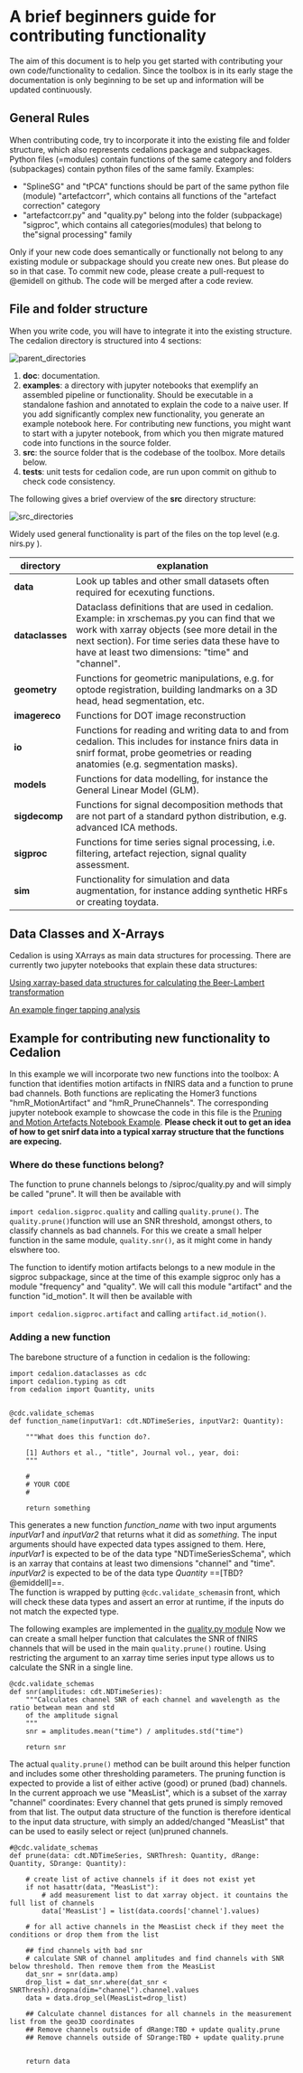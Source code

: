 # A brief beginners guide for contributing functionality

The aim of this document is to help you get started with contributing your own code/functionality to cedalion. Since the toolbox is in its early stage the documentation is only beginning to be set up and information will be updated continuously.

## General Rules
When contributing code, try to incorporate it into the existing file and folder structure, which also represents cedalions package and subpackages. Python files (=modules) contain functions of the same category and folders (subpackages) contain python files of the same family. Examples:
- "SplineSG" and "tPCA" functions should be part of the same python file (module) "artefactcorr", which contains all functions of the "artefact correction" category
- "artefactcorr.py" and "quality.py" belong into the folder (subpackage) "sigproc", which contains all categories(modules) that belong to the"signal processing" family 

Only if your new code does semantically or functionally not belong to any existing module or subpackage should you create new ones. But please do so in that case. To commit new code, please create a pull-request to  @emidell on github. The code will be merged after a code review.

## File and folder structure
When you write code, you will have to integrate it into the existing structure. The cedalion directory is structured into 4 sections: 

![parent_directories](img/contributing_code/dirs_parent.png)
1) **doc**: documentation.
2) **examples**: a directory with jupyter notebooks that exemplify an assembled pipeline or functionality. Should be executable in a standalone fashion and annotated to explain the code to a naive user. If you add significantly complex new functionality, you generate an example notebook here. For contributing new functions, you might want to start with a jupyter notebook, from which you then migrate matured code into functions in the source folder.
3) **src**: the source folder that is the codebase of the toolbox. More details below.
4) **tests**: unit tests for cedalion code, are run upon commit on github to check code consistency.

The following gives a brief overview of the **src** directory structure:

![src_directories](img/contributing_code/dirs_src.png)

Widely used general functionality is part of the files on the top level (e.g. nirs.py ).

| **directory** | **explanation** |
| ----------- | ----------- |
| **data** | Look up tables and other small datasets often required for ecexuting functions. |
| **dataclasses** | Dataclass definitions that are used in cedalion. Example: in xrschemas.py you can find that we work with xarray objects (see more detail in the next section). For time series data these have to have at least two dimensions: "time" and "channel".  |
| **geometry** | Functions for geometric manipulations, e.g. for optode registration, building landmarks on a 3D head, head segmentation, etc. |
| **imagereco** | Functions for DOT image reconstruction |
| **io** | Functions for reading and writing data to and from cedalion. This includes for instance fnirs data in snirf format, probe geometries or reading anatomies (e.g. segmentation masks). |
| **models** | Functions for data modelling, for instance the General Linear Model (GLM).|
| **sigdecomp** | Functions for signal decomposition methods that are not part of a standard python distribution, e.g. advanced ICA methods.|
| **sigproc** | Functions for time series signal processing, i.e. filtering, artefact rejection, signal quality assessment.|
| **sim** | Functionality for simulation and data augmentation, for instance adding synthetic HRFs or creating toydata.|


## Data Classes and X-Arrays 
Cedalion is using XArrays as main data structures for processing. There are currently two jupyter notebooks that explain these data structures:

[Using xarray-based data structures for calculating the Beer-Lambert transformation](https://github.com/ibs-lab/cedalion/blob/alex_working/examples/pruning_and_motion_artifacts.ipynb)

[An example finger tapping analysis](https://github.com/ibs-lab/cedalion/blob/main/examples/new_conference_example2.ipynb)

## Example for contributing new functionality to Cedalion
In this example we will incorporate two new functions into the toolbox: A function that identifies motion artifacts in fNIRS data and a function to prune bad channels. Both functions are replicating the Homer3 functions "hmR_MotionArtifact" and "hmR_PruneChannels". 
The corresponding jupyter notebook example to showcase the code in this file is the [Pruning and Motion Artefacts Notebook Example](https://github.com/ibs-lab/cedalion/blob/alex_working/examples/pruning_and_motion_artifacts.ipynb). **Please check it out to get an idea of how to get snirf data into a typical xarray structure that the functions are expecing.**

### Where do these functions belong?
The function to prune channels belongs to /siproc/quality.py and will simply be called "prune". It will then be available with 

`import cedalion.sigproc.quality` and calling `quality.prune()`. The `quality.prune()`function will use an SNR threshold, amongst others, to classify channels as bad channels. For this we create a small helper function in the same module, `quality.snr()`, as it might come in handy elswhere too.

The function to identify motion artifacts belongs to a new module in the sigproc subpackage, since at the time of this example sigproc only has a module "frequency" and "quality". We will call this module "artifact" and the function "id_motion". It will then be available with 

`import cedalion.sigproc.artifact` and calling `artifact.id_motion()`.

### Adding a new function
The barebone structure of a function in cedalion is the following:

```
import cedalion.dataclasses as cdc
import cedalion.typing as cdt
from cedalion import Quantity, units


@cdc.validate_schemas
def function_name(inputVar1: cdt.NDTimeSeries, inputVar2: Quantity):
    
    """What does this function do?.

    [1] Authors et al., "title", Journal vol., year, doi:
    """

    #
    # YOUR CODE
    #

    return something

```

This generates a new function *function_name* with two input arguments *inputVar1* and *inputVar2* that returns what it did as *something*.
The input arguments should have expected data types assigned to them. Here, *inputVar1* is expected to be of the data type "NDTimeSeriesSchema", which is an xarray that contains at least two dimensions "channel" and "time". *inputVar2* is expected to be of the data type *Quantity* ==[TBD? @emiddell]==.   
The function is wrapped by putting `@cdc.validate_schemas`in front, which will check these data types and assert an error at runtime, if the inputs do not match the expected type.

The following examples are implemented in the [quality.py module](https://github.com/ibs-lab/cedalion/blob/alex_working/src/cedalion/sigproc/quality.py)
Now we can create a small helper function that calculates the SNR of fNIRS channels that will be used in the main `quality.prune()` routine. Using restricting the argument to an xarray time series input type allows us to calculate the SNR in a single line.

```
@cdc.validate_schemas
def snr(amplitudes: cdt.NDTimeSeries):
    """Calculates channel SNR of each channel and wavelength as the ratio betwean mean and std 
    of the amplitude signal    
    """
    snr = amplitudes.mean("time") / amplitudes.std("time")

    return snr
```

The actual `quality.prune()` method can be built around this helper function and includes some other thresholding parameters. The pruning function is expected to provide a list of either active (good) or pruned (bad) channels. In the current approach we use "MeasList", which is a subset of the xarray "channel" coordinates: Every channel that gets pruned is simply removed from that list. The output data structure of the function is therefore identical to the input data structure, with simply an added/changed "MeasList" that can be used to easily select or reject (un)pruned channels. 

```
#@cdc.validate_schemas
def prune(data: cdt.NDTimeSeries, SNRThresh: Quantity, dRange: Quantity, SDrange: Quantity):
    
    # create list of active channels if it does not exist yet
    if not hasattr(data, "MeasList"):
        # add measurement list to dat xarray object. it countains the full list of channels
        data['MeasList'] = list(data.coords['channel'].values)
  
    # for all active channels in the MeasList check if they meet the conditions or drop them from the list

    ## find channels with bad snr
    # calculate SNR of channel amplitudes and find channels with SNR below threshold. Then remove them from the MeasList
    dat_snr = snr(data.amp) 
    drop_list = dat_snr.where(dat_snr < SNRThresh).dropna(dim="channel").channel.values   
    data = data.drop_sel(MeasList=drop_list)
    
    ## Calculate channel distances for all channels in the measurement list from the geo3D coordinates
    ## Remove channels outside of dRange:TBD + update quality.prune
    ## Remove channels outside of SDrange:TBD + update quality.prune


    return data
```
